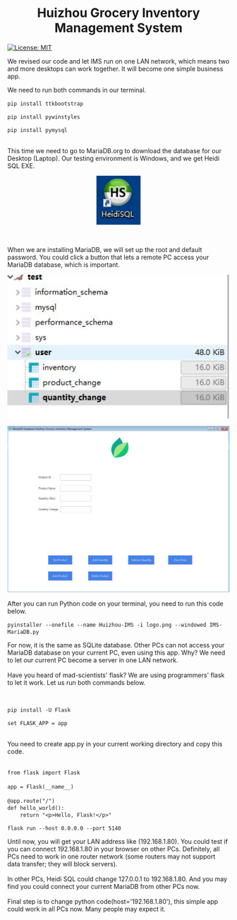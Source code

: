 <div align="center">
  <h1 align = "center">Huizhou Grocery Inventory Management System </h1>
</div>

[![License: MIT](https://cdn.prod.website-files.com/5e0f1144930a8bc8aace526c/65dd9eb5aaca434fac4f1c34_License-MIT-blue.svg)](/LICENSE)

We revised our code and let IMS run on one LAN network, which means two and more desktops can work together. It will become one simple business app.

We need to run both commands in our terminal.

```shell
pip install ttkbootstrap
```

```shell
pip install pywinstyles
```

```shell
pip install pymysql
```

<br/>
This time we need to go to MariaDB.org to download the database for our Desktop (Laptop). Our testing environment is Windows, and we get Heidi SQL EXE.
<p align="center">
  <img src="Screenshot/1.JPG" width="100" title="hover text">
</p>
<br/>

When we are installing MariaDB, we will set up the root and default password. You could click a button that lets a remote PC access your MariaDB database, which is important.


<p align="center">
  <img src="Screenshot/2.JPG" width="1000" title="hover text">
</p>

<p align="center">
  <img src="Screenshot/3.JPG" width="1000" title="hover text">
</p>

After you can run Python code on your terminal, you need to run this code below.

```shell
pyinstaller --onefile --name Huizhou-IMS -i logo.png --windowed IMS-MariaDB.py
```

For now, it is the same as SQLite database. Other PCs can not access your MariaDB database on your current PC, even using this app. Why? We need to let our current PC become a server in one LAN network.
<br/>
<br/>
Have you heard of mad-scientists' flask? We are using programmers' flask to let it work. Let us run both commands below.

<br/>

```shell
pip install -U Flask
```

```shell
set FLASK_APP = app
```

<br/>
You need to create app.py in your current working directory and copy this code.
<br/>
<br/>

```shell
from flask import Flask

app = Flask(__name__)

@app.route("/")
def hello_world():
    return "<p>Hello, Flask!</p>"
```


```shell
flask run --host 0.0.0.0 --port 5140
```

Until now, you will get your LAN address like (192.168.1.80). You could test if you can connect 192.168.1.80 in your browser on other PCs. Definitely, all PCs need to work in one router network (some routers may not support data transfer; they will block servers).
<br/>
<br/>
In other PCs, Heidi SQL could change 127.0.0.1 to 192.168.1.80. And you may find you could connect your current MariaDB from other PCs now. 
<br/>
<br/>
Final step is to change python code(host='192.168.1.80'), this simple app could work in all PCs now. Many people may expect it.



